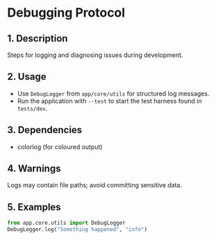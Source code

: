# Debugging Protocol

## 1. Description
Steps for logging and diagnosing issues during development.

## 2. Usage
- Use `DebugLogger` from `app/core/utils` for structured log messages.
- Run the application with `--test` to start the test harness found in `tests/dev`.

## 3. Dependencies
- colorlog (for coloured output)

## 4. Warnings
Logs may contain file paths; avoid committing sensitive data.

## 5. Examples
```python
from app.core.utils import DebugLogger
DebugLogger.log("Something happened", "info")
```
